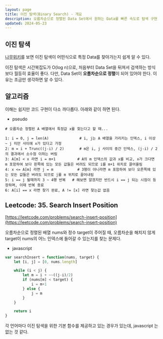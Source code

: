 ```yaml
---
layout: page
title: 이진 탐색(Binary Search) - 개요
description: 오름차순으로 정렬된 Data Set에서 원하는 Data를 빠른 속도로 탐색 구현
updated: 2024-05-23
---
```


## 이진 탐색

[나무위키](https://namu.wiki/w/%EC%9D%B4%EC%A7%84%20%ED%83%90%EC%83%89)를 보면 이진 탐색이 어떤식으로 특정 Data를 찾아가는지 쉽게 알 수 있다.

이진 탐색은 시간복잡도가 O(log n)으로, 처음부터 Data Set을 뒤져서 검색하는 방식보다 월등히 효율이 좋다. 다만, Data Set이 **오름차순으로 정렬**이 되어 있어야 한다. 이유는 조금만 생각하면 알 수 있다.

## 알고리즘

이해는 쉽지만 코드 구현이 다소 까다롭다. 아래와 같이 하면 된다.

- pseudo
```pseudo
# 오름차순 정렬된 A 배열에서 특정값 x를 찾는다고 할 때...

1: i = 0, j = len(A)              # i, j는 A 배열을 가리키는 인덱스, i 이상 ~ j 미만 사이에 x가 있다고 가정
2: m = i + Trunc((j-i) / 2)       # m은 i, j 사이의 중간 인덱스, (j-i) / 2의 결과에서 소수점 이하는 버림
3: A[m] < x 라면 i = m+1          # A의 m 인덱스의 값과 x를 비교, x가 크다면 m 포함하여 보다 왼쪽에 있는 모든 값들은 버려도 되므로 i를 m+1 위치로 끌어올림
4: x <= A[m] 라면 j = m           # 3행이 아니라면 m 포함하여 보다 오른쪽에 있는 모든 값들은 버려도 되므로 j를 m 위치로 끌어내림
5: i == j 될때까지 3 ~ 4행 반복   # 해보면 알겠지만 반드시 i == j 되는 시점이 등장하며, 이때 반복 종료
6: A[i] == x 라면 찾기 완료, A != [x] 라면 찾는값 없음
```

## Leetcode: 35. Search Insert Position

[https://leetcode.com/problems/search-insert-position](https://leetcode.com/problems/search-insert-position)

오름차순으로 정렬된 배열 nums와 정수 target이 주어질 때, 오름차순을 해치지 않게 target이 nums의 어느 인덱스에 들어갈 수 있는지를 찾는 문제다.

- javascript
```js
var searchInsert = function(nums, target) {
    let [i, j] = [0, nums.length]

    while (i < j) {
        let m = i + ~~((j-i)/2)
        if (nums[m] < target) {
            i = m+1
        } else {
            j = m
        }
    }

    return i
}
```

각 언어마다 이진 탐색을 위한 기본 함수를 제공하고 있는 경우가 있는데, javascript 는 없는 것 같다.